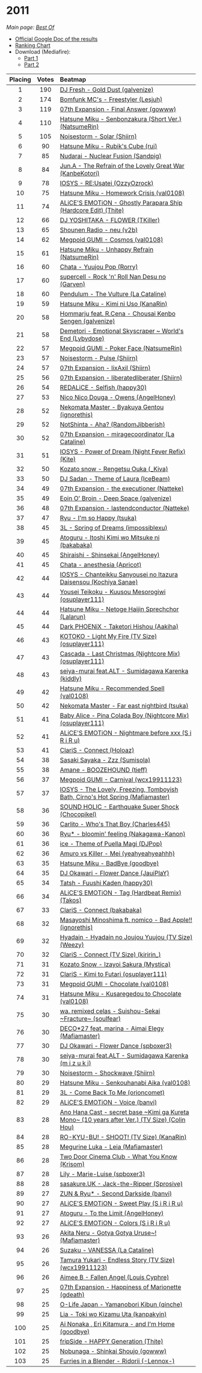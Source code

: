 # 2011

*Main page: [Best Of](/wiki/Best_Of "Best Of")*

- [Official Google Doc of the results](https://docs.google.com/a/ppy.sh/spreadsheet/ccc?key=0AlsSAL_F7-xDdFpEcjlfWklxem8xVVJ2ZW1sY2JfcWc&hl=en_US#gid=0)
- [Ranking Chart](https://osu.ppy.sh/p/chart?ch=best2011)
- Download (Mediafire): 
  - [Part 1](https://www.mediafire.com/?n3a2vppcquz1aja)
  - [Part 2](https://www.mediafire.com/?otkkoo4iuhyrtx9)

| Placing | Votes | Beatmap                                                                                                                                                                                                                     |
|:-------:|:-----:|:--------------------------------------------------------------------------------------------------------------------------------------------------------------------------------------------------------------------------- |
|    1    |  190  | [DJ Fresh - Gold Dust (galvenize)](http://osu.ppy.sh/s/28107/ "DJ Fresh - Gold Dust (galvenize)")                                                                                                                           |
|    2    |  174  | [Bomfunk MC's - Freestyler (Lesjuh)](http://osu.ppy.sh/s/35629/ "Bomfunk MC's - Freestyler (Lesjuh)")                                                                                                                       |
|    3    |  119  | [07th Expansion - Final Answer (gowww)](http://osu.ppy.sh/s/26226/ "07th Expansion - Final Answer (gowww)")                                                                                                                 |
|    4    |  110  | [Hatsune Miku - Senbonzakura (Short Ver.) (NatsumeRin)](http://osu.ppy.sh/s/36858/ "Hatsune Miku - Senbonzakura (Short Ver.) (NatsumeRin)")                                                                                 |
|    5    |  105  | [Noisestorm - Solar (Shiirn)](http://osu.ppy.sh/s/33483/ "Noisestorm - Solar (Shiirn)")                                                                                                                                     |
|    6    |  90   | [Hatsune Miku - Rubik's Cube (rui)](http://osu.ppy.sh/s/33651/ "Hatsune Miku - Rubik's Cube (rui)")                                                                                                                         |
|    7    |  85   | [Nudarai - Nuclear Fusion (Sandpig)](http://osu.ppy.sh/s/25557/ "Nudarai - Nuclear Fusion (Sandpig)")                                                                                                                       |
|    8    |  84   | [Jun.A - The Refrain of the Lovely Great War (KanbeKotori)](http://osu.ppy.sh/s/24325/ "Jun.A - The Refrain of the Lovely Great War (KanbeKotori)")                                                                         |
|    9    |  78   | [IOSYS - RE:Usatei (OzzyOzrock)](http://osu.ppy.sh/s/31343/ "IOSYS - RE:Usatei (OzzyOzrock)")                                                                                                                               |
|   10    |  75   | [Hatsune Miku - Homework Crisis (val0108)](http://osu.ppy.sh/s/33068/ "Hatsune Miku - Homework Crisis (val0108)")                                                                                                           |
|   11    |  74   | [ALiCE'S EMOTiON - Ghostly Parapara Ship (Hardcore Edit) (Thite)](http://osu.ppy.sh/s/27914/ "ALiCE'S EMOTiON - Ghostly Parapara Ship (Hardcore Edit) (Thite)")                                                             |
|   12    |  66   | [DJ YOSHITAKA - FLOWER (TKiller)](http://osu.ppy.sh/s/29996/ "DJ YOSHITAKA - FLOWER (TKiller)")                                                                                                                             |
|   13    |  65   | [Shounen Radio - neu (v2b)](http://osu.ppy.sh/s/28121/ "Shounen Radio - neu (v2b)")                                                                                                                                         |
|   14    |  62   | [Megpoid GUMI - Cosmos (val0108)](http://osu.ppy.sh/s/37054/ "Megpoid GUMI - Cosmos (val0108)")                                                                                                                             |
|   15    |  61   | [Hatsune Miku - Unhappy Refrain (NatsumeRin)](http://osu.ppy.sh/s/30128/ "Hatsune Miku - Unhappy Refrain (NatsumeRin)")                                                                                                     |
|   16    |  60   | [Chata - Yuujou Pop (Rorry)](http://osu.ppy.sh/s/22404/ "Chata - Yuujou Pop (Rorry)")                                                                                                                                       |
|   17    |  60   | [supercell - Rock 'n' Roll Nan Desu no (Garven)](http://osu.ppy.sh/s/27807/ "supercell - Rock 'n' Roll Nan Desu no (Garven)")                                                                                               |
|   18    |  60   | [Pendulum - The Vulture (La Cataline)](http://osu.ppy.sh/s/24163/ "Pendulum - The Vulture (La Cataline)")                                                                                                                   |
|   19    |  59   | [Hatsune Miku - Kimi ni Uso (KanaRin)](http://osu.ppy.sh/s/25000/ "Hatsune Miku - Kimi ni Uso (KanaRin)")                                                                                                                   |
|   20    |  58   | [Hommarju feat. R.Cena - Chousai Kenbo Sengen (galvenize)](http://osu.ppy.sh/s/30012/ "Hommarju feat. R.Cena - Chousai Kenbo Sengen (galvenize)")                                                                           |
|   21    |  58   | [Demetori - Emotional Skyscraper ~ World's End (Lybydose)](http://osu.ppy.sh/s/13204/ "Demetori - Emotional Skyscraper ~ World's End (Lybydose)")                                                                           |
|   22    |  57   | [Megpoid GUMI - Poker Face (NatsumeRin)](http://osu.ppy.sh/s/24782/ "Megpoid GUMI - Poker Face (NatsumeRin)")                                                                                                               |
|   23    |  57   | [Noisestorm - Pulse (Shiirn)](http://osu.ppy.sh/s/35022/ "Noisestorm - Pulse (Shiirn)")                                                                                                                                     |
|   24    |  57   | [07th Expansion - lixAxil (Shiirn)](http://osu.ppy.sh/s/27754/ "07th Expansion - lixAxil (Shiirn)")                                                                                                                         |
|   25    |  56   | [07th Expansion - liberatedliberater (Shiirn)](http://osu.ppy.sh/s/22472/ "07th Expansion - liberatedliberater (Shiirn)")                                                                                                   |
|   26    |  54   | [REDALiCE - Selfish (happy30)](http://osu.ppy.sh/s/28060/ "REDALiCE - Selfish (happy30)")                                                                                                                                   |
|   27    |  53   | [Nico Nico Douga - Owens (AngelHoney)](http://osu.ppy.sh/s/20406/ "Nico Nico Douga - Owens (AngelHoney)")                                                                                                                   |
|   28    |  52   | [Nekomata Master - Byakuya Gentou (ignorethis)](http://osu.ppy.sh/s/36849/ "Nekomata Master - Byakuya Gentou (ignorethis)")                                                                                                 |
|   29    |  52   | [NotShinta - Aha? (RandomJibberish)](http://osu.ppy.sh/s/23058/ "NotShinta - Aha? (RandomJibberish)")                                                                                                                       |
|   30    |  52   | [07th Expansion - miragecoordinator (La Cataline)](http://osu.ppy.sh/s/31116/ "07th Expansion - miragecoordinator (La Cataline)")                                                                                           |
|   31    |  51   | [IOSYS - Power of Dream (Night Fever Refix) (Kite)](http://osu.ppy.sh/s/27152/ "IOSYS - Power of Dream (Night Fever Refix) (Kite)")                                                                                         |
|   32    |  50   | [Kozato snow - Rengetsu Ouka (_Kiva)](http://osu.ppy.sh/s/24765/ "Kozato snow - Rengetsu Ouka (_Kiva)")                                                                                                                     |
|   33    |  50   | [DJ Sadan - Theme of Laura (IceBeam)](http://osu.ppy.sh/s/38281/ "DJ Sadan - Theme of Laura (IceBeam)")                                                                                                                     |
|   34    |  49   | [07th Expansion - the executioner (Natteke)](http://osu.ppy.sh/s/27146/ "07th Expansion - the executioner (Natteke)")                                                                                                       |
|   35    |  49   | [Eoin O' Broin - Deep Space (galvenize)](http://osu.ppy.sh/s/25098/ "Eoin O' Broin - Deep Space (galvenize)")                                                                                                               |
|   36    |  48   | [07th Expansion - lastendconductor (Natteke)](http://osu.ppy.sh/s/29724/ "07th Expansion - lastendconductor (Natteke)")                                                                                                     |
|   37    |  47   | [Ryu - I'm so Happy (tsuka)](http://osu.ppy.sh/s/29471/ "Ryu - I'm so Happy (tsuka)")                                                                                                                                       |
|   38    |  45   | [3L - Spring of Dreams (impossiblexu)](http://osu.ppy.sh/s/27875/ "3L - Spring of Dreams (impossiblexu)")                                                                                                                   |
|   39    |  45   | [Atoguru - Itoshi Kimi wo Mitsuke ni (bakabaka)](http://osu.ppy.sh/s/29044/ "Atoguru - Itoshi Kimi wo Mitsuke ni (bakabaka)")                                                                                               |
|   40    |  45   | [Shiraishi - Shinsekai (AngelHoney)](http://osu.ppy.sh/s/24634/ "Shiraishi - Shinsekai (AngelHoney)")                                                                                                                       |
|   41    |  45   | [Chata - anesthesia (Apricot)](http://osu.ppy.sh/s/34162/ "Chata - anesthesia (Apricot)")                                                                                                                                   |
|   42    |  44   | [IOSYS - Chanteikku Sanyousei no Itazura Daisensou (Kochiya Sanae)](http://osu.ppy.sh/s/24448/ "IOSYS - Chanteikku Sanyousei no Itazura Daisensou (Kochiya Sanae)")                                                         |
|   43    |  44   | [Yousei Teikoku - Kuusou Mesorogiwi (osuplayer111)](http://osu.ppy.sh/s/39031/ "Yousei Teikoku - Kuusou Mesorogiwi (osuplayer111)")                                                                                         |
|   44    |  44   | [Hatsune Miku - Netoge Haijin Sprechchor (Lalarun)](http://osu.ppy.sh/s/25802/ "Hatsune Miku - Netoge Haijin Sprechchor (Lalarun)")                                                                                         |
|   45    |  44   | [Dark PHOENiX - Taketori Hishou (Aakiha)](http://osu.ppy.sh/s/19320/ "Dark PHOENiX - Taketori Hishou (Aakiha)")                                                                                                             |
|   46    |  43   | [KOTOKO - Light My Fire (TV Size) (osuplayer111)](http://osu.ppy.sh/s/37838/ "KOTOKO - Light My Fire (TV Size) (osuplayer111)")                                                                                             |
|   47    |  43   | [Cascada - Last Christmas (Nightcore Mix) (osuplayer111)](http://osu.ppy.sh/s/40717/ "Cascada - Last Christmas (Nightcore Mix) (osuplayer111)")                                                                             |
|   48    |  43   | [seiya-murai feat.ALT - Sumidagawa Karenka (kiddly)](http://osu.ppy.sh/s/28796/ "seiya-murai feat.ALT - Sumidagawa Karenka (kiddly)")                                                                                       |
|   49    |  42   | [Hatsune Miku - Recommended Spell (val0108)](http://osu.ppy.sh/s/28864/ "Hatsune Miku - Recommended Spell (val0108)")                                                                                                       |
|   50    |  42   | [Nekomata Master - Far east nightbird (tsuka)](http://osu.ppy.sh/s/34203/ "Nekomata Master - Far east nightbird (tsuka)")                                                                                                   |
|   51    |  41   | [Baby Alice - Pina Colada Boy (Nightcore Mix) (osuplayer111)](http://osu.ppy.sh/s/29864/ "Baby Alice - Pina Colada Boy (Nightcore Mix) (osuplayer111)")                                                                     |
|   52    |  41   | [ALiCE'S EMOTiON - Nightmare before xxx (S i R i R u)](http://osu.ppy.sh/s/25635/ "ALiCE'S EMOTiON - Nightmare before xxx (S i R i R u)")                                                                                   |
|   53    |  41   | [ClariS - Connect (Holoaz)](http://osu.ppy.sh/s/25705/ "ClariS - Connect (Holoaz)")                                                                                                                                         |
|   54    |  38   | [Sasaki Sayaka - Zzz (Sumisola)](http://osu.ppy.sh/s/32375/ "Sasaki Sayaka - Zzz (Sumisola)")                                                                                                                               |
|   55    |  38   | [Amane - BOOZEHOUND (tieff)](http://osu.ppy.sh/s/9995/ "Amane - BOOZEHOUND (tieff)")                                                                                                                                        |
|   56    |  37   | [Megpoid GUMI - Carnival (wcx19911123)](http://osu.ppy.sh/s/28561/ "Megpoid GUMI - Carnival (wcx19911123)")                                                                                                                 |
|   57    |  37   | [IOSYS - The Lovely, Freezing, Tomboyish Bath, Cirno's Hot Spring (Mafiamaster)](http://osu.ppy.sh/s/27107/ "IOSYS - The Lovely, Freezing, Tomboyish Bath, Cirno's Hot Spring (Mafiamaster)")                               |
|   58    |  36   | [SOUND HOLIC - Earthquake Super Shock (Chocopikel)](http://osu.ppy.sh/s/33471/ "SOUND HOLIC - Earthquake Super Shock (Chocopikel)")                                                                                         |
|   59    |  36   | [Carlito - Who's That Boy (Charles445)](http://osu.ppy.sh/s/31471/ "Carlito - Who's That Boy (Charles445)")                                                                                                                 |
|   60    |  36   | [Ryu* - bloomin' feeling (Nakagawa-Kanon)](http://osu.ppy.sh/s/28332/ "Ryu* - bloomin' feeling (Nakagawa-Kanon)")                                                                                                           |
|   61    |  36   | [ice - Theme of Puella Magi (DJPop)](http://osu.ppy.sh/s/28243/ "ice - Theme of Puella Magi (DJPop)")                                                                                                                       |
|   62    |  36   | [Amuro vs Killer - Mei (yeahyeahyeahhh)](http://osu.ppy.sh/s/25605/ "Amuro vs Killer - Mei (yeahyeahyeahhh)")                                                                                                               |
|   63    |  35   | [Hatsune Miku - BadBye (goodbye)](http://osu.ppy.sh/s/30939/ "Hatsune Miku - BadBye (goodbye)")                                                                                                                             |
|   64    |  35   | [DJ Okawari - Flower Dance (JauiPlaY)](http://osu.ppy.sh/s/33688/ "DJ Okawari - Flower Dance (JauiPlaY)")                                                                                                                   |
|   65    |  34   | [Tatsh - Fuushi Kaden (happy30)](http://osu.ppy.sh/s/15486/ "Tatsh - Fuushi Kaden (happy30)")                                                                                                                               |
|   66    |  34   | [ALiCE'S EMOTiON - Tag (Hardbeat Remix) (Takos)](http://osu.ppy.sh/s/28991/ "ALiCE'S EMOTiON - Tag (Hardbeat Remix) (Takos)")                                                                                               |
|   67    |  33   | [ClariS - Connect (bakabaka)](http://osu.ppy.sh/s/26116/ "ClariS - Connect (bakabaka)")                                                                                                                                     |
|   68    |  32   | [Masayoshi Minoshima ft. nomico - Bad Apple!! (ignorethis)](http://osu.ppy.sh/s/13177/ "Masayoshi Minoshima ft. nomico - Bad Apple!! (ignorethis)")                                                                         |
|   69    |  32   | [Hyadain - Hyadain no Joujou Yuujou (TV Size) (Weezy)](http://osu.ppy.sh/s/32775/ "Hyadain - Hyadain no Joujou Yuujou (TV Size) (Weezy)")                                                                                   |
|   70    |  32   | [ClariS - Connect (TV Size) (kiririn_)](http://osu.ppy.sh/s/24565/ "ClariS - Connect (TV Size) (kiririn_)")                                                                                                                 |
|   71    |  31   | [Kozato Snow - Izayoi Sakura (Mystica)](http://osu.ppy.sh/s/25491/ "Kozato Snow - Izayoi Sakura (Mystica)")                                                                                                                 |
|   72    |  31   | [ClariS - Kimi to Futari (osuplayer111)](http://osu.ppy.sh/s/27527/ "ClariS - Kimi to Futari (osuplayer111)")                                                                                                               |
|   73    |  31   | [Megpoid GUMI - Chocolate (val0108)](http://osu.ppy.sh/s/26652/ "Megpoid GUMI - Chocolate (val0108)")                                                                                                                       |
|   74    |  31   | [Hatsune Miku - Kusaregedou to Chocolate (val0108)](http://osu.ppy.sh/s/25248/ "Hatsune Miku - Kusaregedou to Chocolate (val0108)")                                                                                         |
|   75    |  30   | [wa. remixed celas - Suishou-Sekai ~Fracture~ (soulfear)](http://osu.ppy.sh/s/28984/ "wa. remixed celas - Suishou-Sekai ~Fracture~ (soulfear)")                                                                             |
|   76    |  30   | [DECO*27 feat. marina - Aimai Elegy (Mafiamaster)](http://osu.ppy.sh/s/27306/ "DECO*27 feat. marina - Aimai Elegy (Mafiamaster)")                                                                                           |
|   77    |  30   | [DJ Okawari - Flower Dance (spboxer3)](http://osu.ppy.sh/s/23207/ "DJ Okawari - Flower Dance (spboxer3)")                                                                                                                   |
|   78    |  30   | [seiya-murai feat.ALT - Sumidagawa Karenka (m i z u k i)](http://osu.ppy.sh/s/32523/ "seiya-murai feat.ALT - Sumidagawa Karenka (m i z u k i)")                                                                             |
|   79    |  30   | [Noisestorm - Shockwave (Shiirn)](http://osu.ppy.sh/s/34041/ "Noisestorm - Shockwave (Shiirn)")                                                                                                                             |
|   80    |  29   | [Hatsune Miku - Senkouhanabi Aika (val0108)](http://osu.ppy.sh/s/33556/ "Hatsune Miku - Senkouhanabi Aika (val0108)")                                                                                                       |
|   81    |  29   | [3L - Come Back To Me (orioncomet)](http://osu.ppy.sh/s/24201/ "3L - Come Back To Me (orioncomet)")                                                                                                                         |
|   82    |  29   | [ALiCE'S EMOTiON - Voice (banvi)](http://osu.ppy.sh/s/31904/ "ALiCE'S EMOTiON - Voice (banvi)")                                                                                                                             |
|   83    |  28   | [Ano Hana Cast - secret base ~Kimi ga Kureta Mono~ (10 years after Ver.) (TV Size) (Colin Hou)](http://osu.ppy.sh/s/29489/ "Ano Hana Cast - secret base ~Kimi ga Kureta Mono~ (10 years after Ver.) (TV Size) (Colin Hou)") |
|   84    |  28   | [RO-KYU-BU! - SHOOT! (TV Size) (KanaRin)](http://osu.ppy.sh/s/32047/ "RO-KYU-BU! - SHOOT! (TV Size) (KanaRin)")                                                                                                             |
|   85    |  28   | [Megurine Luka - Leia (Mafiamaster)](http://osu.ppy.sh/s/29064/ "Megurine Luka - Leia (Mafiamaster)")                                                                                                                       |
|   86    |  28   | [Two Door Cinema Club - What You Know (Krisom)](http://osu.ppy.sh/s/31517/ "Two Door Cinema Club - What You Know (Krisom)")                                                                                                 |
|   87    |  28   | [Lily - Marie-Luise (spboxer3)](http://osu.ppy.sh/s/31408/ "Lily - Marie-Luise (spboxer3)")                                                                                                                                 |
|   88    |  28   | [sasakure.UK - Jack-the-Ripper (Sprosive)](http://osu.ppy.sh/s/23907/ "sasakure.UK - Jack-the-Ripper (Sprosive)")                                                                                                           |
|   89    |  27   | [ZUN & Ryu* - Second Darkside (banvi)](http://osu.ppy.sh/s/24304/ "ZUN & Ryu* - Second Darkside (banvi)")                                                                                                                   |
|   90    |  27   | [ALiCE'S EMOTiON - Sweet Play (S i R i R u)](http://osu.ppy.sh/s/29136/ "ALiCE'S EMOTiON - Sweet Play (S i R i R u)")                                                                                                       |
|   91    |  27   | [Atoguru - To the Limit (AngelHoney)](http://osu.ppy.sh/s/20290/ "Atoguru - To the Limit (AngelHoney)")                                                                                                                     |
|   92    |  27   | [ALiCE'S EMOTiON - Colors (S i R i R u)](http://osu.ppy.sh/s/29254/ "ALiCE'S EMOTiON - Colors (S i R i R u)")                                                                                                               |
|   93    |  26   | [Akita Neru - Gotya Gotya Uruse~! (Mafiamaster)](http://osu.ppy.sh/s/22182/ "Akita Neru - Gotya Gotya Uruse~! (Mafiamaster)")                                                                                               |
|   94    |  26   | [Suzaku - VANESSA (La Cataline)](http://osu.ppy.sh/s/27862/ "Suzaku - VANESSA (La Cataline)")                                                                                                                               |
|   95    |  26   | [Tamura Yukari - Endless Story (TV Size) (wcx19911123)](http://osu.ppy.sh/s/37915/ "Tamura Yukari - Endless Story (TV Size) (wcx19911123)")                                                                                 |
|   96    |  26   | [Aimee B - Fallen Angel (Louis Cyphre)](http://osu.ppy.sh/s/31251/ "Aimee B - Fallen Angel (Louis Cyphre)")                                                                                                                 |
|   97    |  25   | [07th Expansion - Happiness of Marionette (gdeath)](http://osu.ppy.sh/s/24029/ "07th Expansion - Happiness of Marionette (gdeath)")                                                                                         |
|   98    |  25   | [O-Life Japan - Yamanobori Kibun (qinche)](http://osu.ppy.sh/s/30256/ "O-Life Japan - Yamanobori Kibun (qinche)")                                                                                                           |
|   99    |  25   | [Lia - Toki wo Kizamu Uta (kanpakyin)](http://osu.ppy.sh/s/35701/ "Lia - Toki wo Kizamu Uta (kanpakyin)")                                                                                                                   |
|   100   |  25   | [Ai Nonaka , Eri Kitamura - and I'm Home (goodbye)](http://osu.ppy.sh/s/35713/ "Ai Nonaka , Eri Kitamura - and I'm Home (goodbye)")                                                                                         |
|   101   |  25   | [fripSide - HAPPY Generation (Thite)](http://osu.ppy.sh/s/30451/ "fripSide - HAPPY Generation (Thite)")                                                                                                                     |
|   102   |  25   | [Nobunaga - Shinkai Shoujo (gowww)](http://osu.ppy.sh/s/28050/ "Nobunaga - Shinkai Shoujo (gowww)")                                                                                                                         |
|   103   |  25   | [Furries in a Blender - Ridorii (-Lennox-)](http://osu.ppy.sh/s/29727/ "Furries in a Blender - Ridorii (-Lennox-)")                                                                                                         |